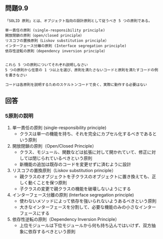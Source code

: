 ## 問題9.9

```
「SOLID 原則」とは、オブジェクト指向の設計原則として従うべき 5 つの原則である。

単一責任の原則 (single-responsibility principle)
開放閉鎖の原則（open/closed principle）
リスコフの置換原則（Liskov substitution principle）
インターフェース分離の原則 (Interface segregation principle)
依存性逆転の原則（dependency inversion principle）


これら 5 つの原則についてそれぞれ説明しなさい
5 つの原則から任意の 1 つ以上を選び、原則を満たさないコードと原則を満たすコードの例を書きなさい

コードは各原則を説明するためのスケルトンコードで良く、実際に動作する必要はない
```

## 回答

### 5原則の説明

1. 単一責任の原則 (single-responsibility principle)
   - クラスは単一の機能を持ち、それを完全にカプセル化するべきであるという原則
2. 開放閉鎖の原則（Open/Closed Principle）
   - クラス、モジュール、関数などは拡張に対して開かれていて、修正に対しては閉じられているべきという原則
   - 新機能の追加は既存のコードを変更せずに済むように設計
3. リスコフの置換原則（Liskov substitution principle）
   - 親クラスのオブジェクトを子クラスのオブジェクトに置き換えても、正しく動くことを保つ原則
   - 子クラスの変更で親クラスの機能を破壊しないようにする
4. インターフェース分離の原則 (Interface segregation principle)
   - 使わないメソッドによって依存を強いられないようあるべきという原則
   - 大きなインターフェースを分割して、必要な機能のみの小さなインターフェースにする
5. 依存性逆転の原則（Dependency Inversion Principle）
   - 上位モジュールは下位モジュールから何も持ち込んではいけず、双方抽象に依存するべきという原則
